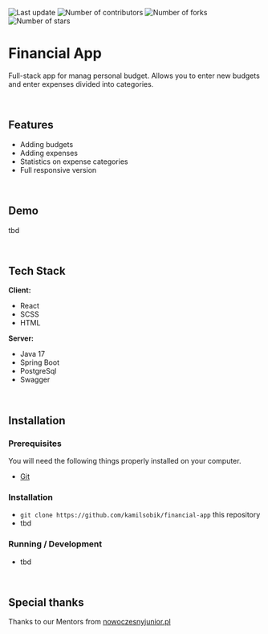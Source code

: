 <p>
    <img src="https://img.shields.io/github/last-commit/jasokolowska/financial-app/main" alt="Last update">
    <img src="https://img.shields.io/github/contributors/jasokolowska/financial-app" alt="Number of contributors">
    <img src="https://img.shields.io/github/forks/jasokolowska/financial-app" alt="Number of forks">
    <img src="https://img.shields.io/github/stars/jasokolowska/financial-app" alt="Number of stars">
</p>

# Financial App

Full-stack app for manag personal budget. Allows you to enter new budgets and enter expenses divided into categories.

&nbsp;

## Features

- Adding budgets
- Adding expenses
- Statistics on expense categories
- Full responsive version

&nbsp;

## Demo

tbd

&nbsp;

## Tech Stack

**Client:**
- React
- SCSS
- HTML

**Server:**
- Java 17
- Spring Boot
- PostgreSql
- Swagger

&nbsp;

## Installation

### Prerequisites

You will need the following things properly installed on your computer.

- [Git](https://git-scm.com/)

### Installation

- `git clone https://github.com/kamilsobik/financial-app` this repository
- tbd

### Running / Development

- tbd

&nbsp;

## Special thanks

Thanks to our Mentors from [nowoczesnyjunior.pl](https://nowoczesnyjunior.pl/)
